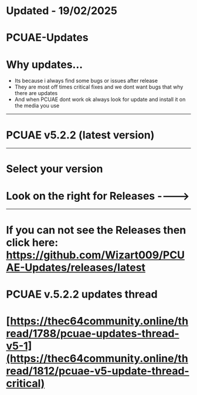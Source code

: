 # Updated - 19/02/2025 #
# PCUAE-Updates #
# Why updates...  #
* Its because i always find some bugs or issues after release
* They are most off times critical fixes and we dont want bugs that why there are updates
* And when PCUAE dont work ok always look for update and install it on the media you use
<hr>

# PCUAE v5.2.2 (latest version)

<hr>

# Select your version
# Look on the right for Releases ----> #

<hr>

# If you can not see the Releases then click here: <br> https://github.com/Wizart009/PCUAE-Updates/releases/latest #
# PCUAE v.5.2.2 updates thread #
# [https://thec64community.online/thread/1788/pcuae-updates-thread-v5-1](https://thec64community.online/thread/1812/pcuae-v5-update-thread-critical)
<br>
